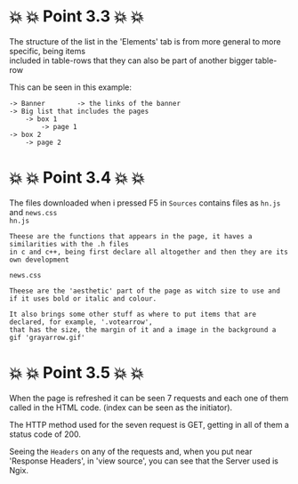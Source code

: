 # :boom: :boom: Point 3.3 :boom: :boom:    
 The structure of the list in the 'Elements' tab is from more general to more specific, being items     
included in table-rows that they can also be part of another bigger table-row    
    
This can be seen in this example:    
    
  
	-> Banner        -> the links of the banner   
    -> Big list that includes the pages   
        -> box 1   
            -> page 1   
    -> box 2   
	    -> page 2   
# :boom: :boom: Point 3.4 :boom: :boom:
 The files downloaded when i pressed F5 in `Sources` contains files as `hn.js` and `news.css`    
 `hn.js`    
    
    Theese are the functions that appears in the page, it haves a similarities with the .h files
    in c and c++, being first declare all altogether and then they are its own development    
  `news.css`   

	Theese are the 'aesthetic' part of the page as witch size to use and if it uses bold or italic and colour.    
    
    It also brings some other stuff as where to put items that are declared, for example, '.votearrow',
    that has the size, the margin of it and a image in the background a gif 'grayarrow.gif' 
# :boom: :boom: Point 3.5 :boom: :boom:
When the page is refreshed it can be seen 7 requests and each one of them  called in the HTML code. 
(index can be seen as the initiator).

The HTTP method used for the seven request is GET, getting in all of them a status code of 200.

Seeing the `Headers` on any of the requests and, when you put near 'Response Headers', in 'view source', you can see
that the Server used is Ngix.